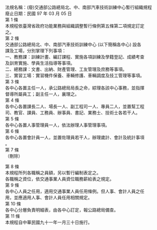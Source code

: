 法規名稱：(廢)交通部公路總局北、中、南部汽車技術訓練中心暫行組織規程  
廢止日期：民國 97 年 03 月 05 日  
第 1 條  
本規程依臺灣省政府功能業務與組織調整暫行條例第五條第二項規定訂定  
之。  
第 2 條  
交通部公路總局北、中、南部汽車技術訓練中心 (以下簡稱各中心) 設各  
課及工場，分別掌理下列事項：  
一、教務課：訓練計畫、編訂課程、實施各項訓練及學籍登記、成績考查  
及訓育實施、學員生活指導等事項。  
二、總務課：文書、出納、財產管理、工友管理及庶務等事項。  
三、實習工場：實習機件保養、車輛修護、車輛調度及技工管理等事項。  
第 3 條  
各中心各置主任一人，承公路總局局長之命，綜理各該中心事務，並指揮  
督導所屬員工；副主任一人，襄理之。  
第 4 條  
各中心各置課長二人、場長一人、副工程司一人、專員二人，並置幫工程  
司、教官、課員、工務員、辦事員、書記、業務士、技術士各若干人。  
第 5 條  
各中心各置人事管理員一人，依法辦理人事管理事項。  
第 6 條  
各中心各置會計員一人，並置佐理員若干人，辦理歲計、會計及統計事項  
。  
第 7 條  
（刪除）  


第 8 條  
本規程所列各職稱之員額，另以暫行編制表定之。  
各職稱之資位，依交通事業人員資位職務薪給表之規定。  
第 9 條  
各中心人員之任用，適用交通事業人員任用條例。但人事、會計人員之任  
用，並應適用人事、會計人員任用相關規定。  
第 10 條  
各中心分層負責明細表，由各中心訂定，報公路總局備查。  
第 11 條  
本規程自中華民國九十一年一月三十日施行。  


